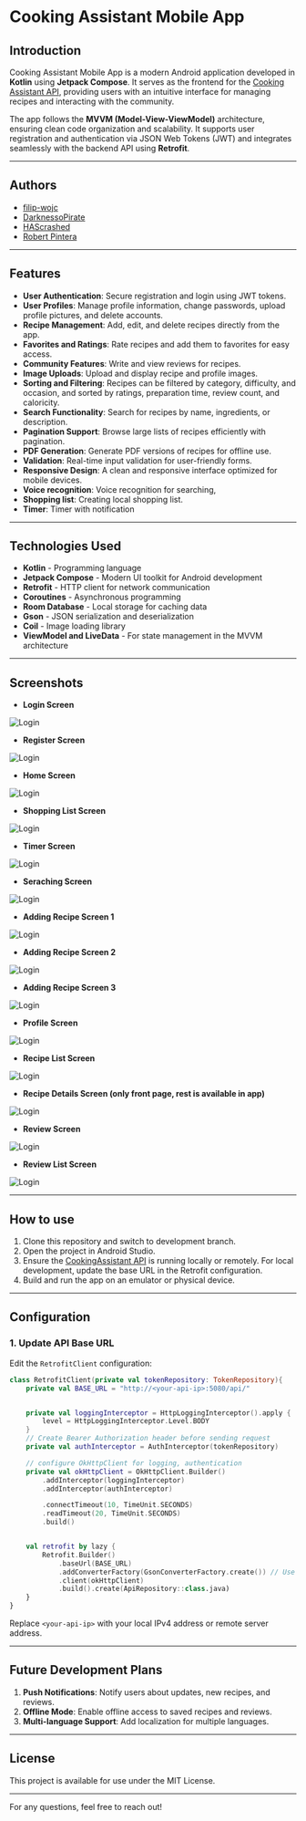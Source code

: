 # Cooking Assistant Mobile App

## Introduction
Cooking Assistant Mobile App is a modern Android application developed in **Kotlin** using **Jetpack Compose**. It serves as the frontend for the [Cooking Assistant API](https://github.com/CookingAssistantMobile-org/CookingAssistantAPI), providing users with an intuitive interface for managing recipes and interacting with the community.

The app follows the **MVVM (Model-View-ViewModel)** architecture, ensuring clean code organization and scalability. It supports user registration and authentication via JSON Web Tokens (JWT) and integrates seamlessly with the backend API using **Retrofit**.

---
## Authors
- [filip-wojc](https://github.com/filip-wojc)
- [DarknessoPirate](https://github.com/DarknessoPirate)
- [HAScrashed](https://github.com/HAScrashed)
- [Robert Pintera](https://github.com/RobertPintera)

---
## Features
- **User Authentication**: Secure registration and login using JWT tokens.
- **User Profiles**: Manage profile information, change passwords, upload profile pictures, and delete accounts.
- **Recipe Management**: Add, edit, and delete recipes directly from the app.
- **Favorites and Ratings**: Rate recipes and add them to favorites for easy access.
- **Community Features**: Write and view reviews for recipes.
- **Image Uploads**: Upload and display recipe and profile images.
- **Sorting and Filtering**: Recipes can be filtered by category, difficulty, and occasion, and sorted by ratings, preparation time, review count, and caloricity.
- **Search Functionality**: Search for recipes by name, ingredients, or description.
- **Pagination Support**: Browse large lists of recipes efficiently with pagination.
- **PDF Generation**: Generate PDF versions of recipes for offline use.
- **Validation**: Real-time input validation for user-friendly forms.
- **Responsive Design**: A clean and responsive interface optimized for mobile devices.
- **Voice recognition**: Voice recognition for searching,
- **Shopping list**: Creating local shopping list.
- **Timer**: Timer with notification 

---
## Technologies Used
- **Kotlin** - Programming language
- **Jetpack Compose** - Modern UI toolkit for Android development
- **Retrofit** - HTTP client for network communication
- **Coroutines** - Asynchronous programming
- **Room Database** - Local storage for caching data
- **Gson** - JSON serialization and deserialization
- **Coil** - Image loading library
- **ViewModel and LiveData** - For state management in the MVVM architecture

---
## Screenshots
- **Login Screen**
  
![Login](Screenshots/LoginScreen.png)
- **Register Screen**
  
![Login](Screenshots/RegisterScreen.png)
- **Home Screen**
  
![Login](Screenshots/HomeScreen.png)
- **Shopping List Screen**
  
![Login](Screenshots/ShoppingListScreen.png)
- **Timer Screen**
  
![Login](Screenshots/TimerScreen.png)
- **Seraching Screen**
  
![Login](Screenshots/SearchScreen.png)
- **Adding Recipe Screen 1**
  
![Login](Screenshots/CreateRecipe1.png)
- **Adding Recipe Screen 2**
  
![Login](Screenshots/CreateRecipe2.png)
- **Adding Recipe Screen 3**
  
![Login](Screenshots/CreateRecipe3.png)
- **Profile Screen**
  
![Login](Screenshots/ProfileScreen.png)
- **Recipe List Screen**

![Login](Screenshots/RecipeListScreen.png)
- **Recipe Details Screen (only front page, rest is available in app)**
  
![Login](Screenshots/RecipeDetails1.png)
- **Review Screen**

![Login](Screenshots/ReviewScreen.png)
- **Review List Screen**
  
![Login](Screenshots/ReviewListScreen.png)

---
## How to use
1. Clone this repository and switch to development branch.
2. Open the project in Android Studio.
3. Ensure the [CookingAssistant API](https://github.com/filip-wojc/CookingAssistantAPI) is running locally or remotely. For local development, update the base URL in the Retrofit configuration.
4. Build and run the app on an emulator or physical device.

---
## Configuration
### 1. Update API Base URL
Edit the `RetrofitClient` configuration:
```kotlin
class RetrofitClient(private val tokenRepository: TokenRepository){
    private val BASE_URL = "http://<your-api-ip>:5080/api/"


    private val loggingInterceptor = HttpLoggingInterceptor().apply {
        level = HttpLoggingInterceptor.Level.BODY
    }
    // Create Bearer Authorization header before sending request
    private val authInterceptor = AuthInterceptor(tokenRepository)

    // configure OkHttpClient for logging, authentication
    private val okHttpClient = OkHttpClient.Builder()
        .addInterceptor(loggingInterceptor)
        .addInterceptor(authInterceptor)

        .connectTimeout(10, TimeUnit.SECONDS)
        .readTimeout(20, TimeUnit.SECONDS)
        .build()


    val retrofit by lazy {
        Retrofit.Builder()
            .baseUrl(BASE_URL)
            .addConverterFactory(GsonConverterFactory.create()) // Use custom Gson
            .client(okHttpClient)
            .build().create(ApiRepository::class.java)
    }
}
```
Replace `<your-api-ip>` with your local IPv4 address or remote server address.

---
## Future Development Plans
1. **Push Notifications**: Notify users about updates, new recipes, and reviews.
2. **Offline Mode**: Enable offline access to saved recipes and reviews.
3. **Multi-language Support**: Add localization for multiple languages.

---
## License
This project is available for use under the MIT License.

---
For any questions, feel free to reach out!

